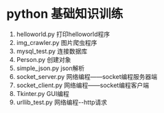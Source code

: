 
# python 基础知识训练

1. helloworld.py       打印helloworld程序
2. img_crawler.py      图片爬虫程序
3. mysql_test.py       连接数据库
4. Person.py           创建对象
5. simple_json.py      json解析
6. socket_server.py    网络编程——socket编程服务器端
7. socket_client.py    网络编程——socket编程客户端
8. Tkinter.py          GUI编程
9. urllib_test.py      网络编程--http请求
